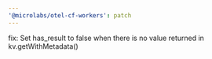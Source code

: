 ```yaml
---
'@microlabs/otel-cf-workers': patch
---
```


fix: Set has_result to false when there is no value returned in kv.getWithMetadata()
